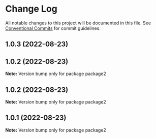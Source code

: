 # Change Log

All notable changes to this project will be documented in this file.
See [Conventional Commits](https://conventionalcommits.org) for commit guidelines.

## 1.0.3 (2022-08-23)

## 1.0.2 (2022-08-23)

**Note:** Version bump only for package package2

## 1.0.2 (2022-08-23)

**Note:** Version bump only for package package2

## 1.0.1 (2022-08-23)

**Note:** Version bump only for package package2
